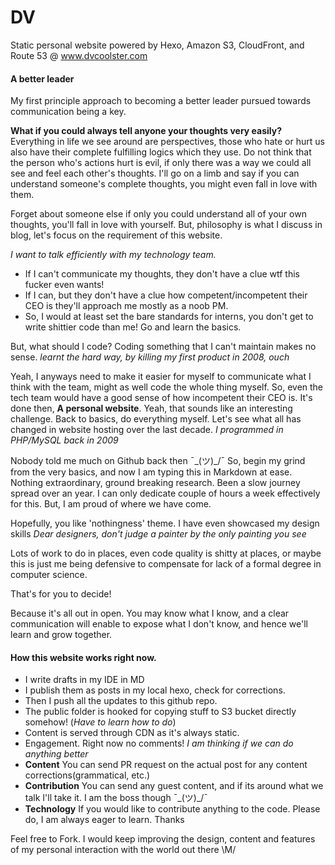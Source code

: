 # DV
Static personal website powered by Hexo, Amazon S3, CloudFront, and Route 53 @ www.dvcoolster.com

#### A better leader
My first principle approach to becoming a better leader pursued towards communication being a key.

**What if you could always tell anyone your thoughts very easily?**
Everything in life we see around are perspectives, those who hate or hurt us also have their complete fulfilling logics which
they use. Do not think that the person who's actions hurt is evil, if only there was a way we could all see and feel each other's
thoughts. I'll go on a limb and say if you can understand someone's complete thoughts, you might even fall in love with them.

Forget about someone else if only you could understand all of your own thoughts, you'll fall in love with yourself. But,
philosophy is what I discuss in blog, let's focus on the requirement of this website.

_I want to talk efficiently with my technology team._

- If I can't communicate my thoughts, they don't have a clue wtf this fucker even wants!
- If I can, but they don't have a clue how competent/incompetent their CEO is they'll approach me mostly as a noob PM.
- So, I would at least set the bare standards for interns, you don't get to write shittier code than me! Go and learn the basics.

But, what should I code? Coding something that I can't maintain makes no sense. _learnt the hard way, by killing my first
product in 2008, ouch_

Yeah, I anyways need to make it easier for myself to communicate what I think with the team, might as well code the whole thing
myself. So, even the tech team would have a good sense of how incompetent their CEO is. It's done then, **A personal website**.
Yeah, that sounds like an interesting challenge. Back to basics, do everything myself. Let's see what all
has changed in website hosting over the last decade. _I programmed in PHP/MySQL back in 2009_

Nobody told me much on Github back then ¯\_(ツ)_/¯ So, begin my grind from the very basics, and now I am typing this
in Markdown at ease. Nothing extraordinary, ground breaking research. Been a slow journey spread over an year. I can only dedicate couple of hours a week effectively for this. But, I am proud of where we have come.

Hopefully, you like 'nothingness' theme. I have even showcased my design skills *Dear designers, don't judge a painter by the
only painting you see*

Lots of work to do in places, even code quality is shitty at places, or maybe this is just me being defensive to compensate for
lack of a formal degree in computer science.

That's for you to decide!

Because it's all out in open. You may know what I know, and a clear communication will enable to expose what
I don't know, and hence we'll learn and grow together.

#### How this website works right now.

- I write drafts in my IDE in MD
- I publish them as posts in my local hexo, check for corrections.
- Then I push all the updates to this github repo.
- The public folder is hooked for copying stuff to S3 bucket directly somehow! (*Have to learn how to do*)
- Content is served through CDN as it's always static.
- Engagement. Right now no comments! *I am thinking if we can do anything better*
- **Content** You can send PR request on the actual post for any content corrections(grammatical, etc.)
- **Contribution** You can send any guest content, and if its around what we talk I'll take it. I am the boss though ¯\_(ツ)_/¯
- **Technology** If you would like to contribute anything to the code. Please do, I am always eager to learn. Thanks

Feel free to Fork. I would keep improving the design, content and features of my personal interaction with the world out there \M/
